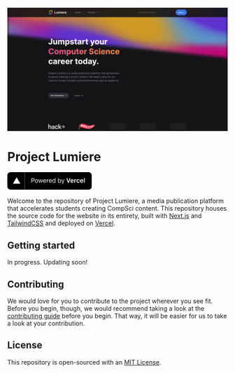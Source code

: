 ![](./public/images/index.png)

# Project Lumiere

<a href="https://vercel.com/?utm_source=lumiere&utm_campaign=oss" target="_blank" rel="noreferrer noopener">
  <img src="./public/images/powered-by-vercel.svg" alt="Powered by Vercel" height=40 />
</a>

Welcome to the repository of Project Lumiere, a media publication platform that accelerates students creating CompSci
content. This repository houses the source code for the website in its entirety, built with [Next.js](https://nextjs.org)
and [TailwindCSS](https://tailwindcss.com) and deployed on [Vercel](https://vercel.com).

## Getting started

In progress. Updating soon!

## Contributing

We would love for you to contribute to the project wherever you see fit. Before you begin, though, we would recommend
taking a look at the [contributing guide](https://github.com/project-lumiere/lumiere/blob/main/CONTRIBUTING.md)
before you begin. That way, it will be easier for us to take a look at your contribution.

## License

This repository is open-sourced with an [MIT License](https://github.com/project-lumiere/lumiere/blob/main/LICENSE).
